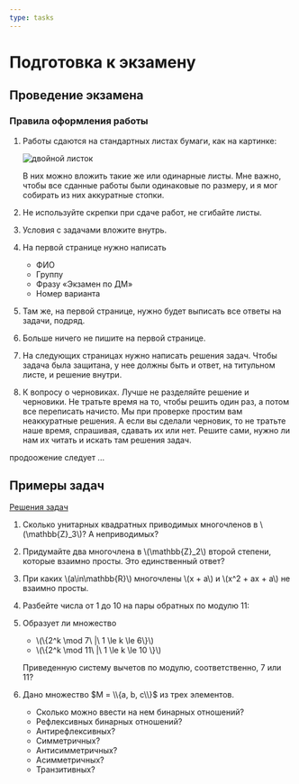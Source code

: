 ```yaml
---
type: tasks
---
```


# Подготовка к экзамену

## Проведение экзамена

### Правила оформления работы

1. Работы сдаются на стандартных листах бумаги, как на картинке:

    ![двойной листок](http://kakimenno.ru/uploads/posts/2011-12/1323023875_paper_popper_1.jpg)

    В них можно вложить такие же или одинарные листы. Мне важно, чтобы все сданные
    работы были одинаковые по размеру, и я мог собирать из них аккуратные стопки.
1. Не используйте скрепки при сдаче работ, не сгибайте листы.
1. Условия с задачами вложите внутрь.
1. На первой странице нужно написать
    * ФИО
    * Группу
    * Фразу «Экзамен по ДМ»
    * Номер варианта
1. Там же, на первой странице, нужно будет выписать все ответы на задачи, подряд.
1. Больше ничего не пишите на первой странице.
1. На следующих страницах нужно написать решения задач. Чтобы задача была
защитана, у нее должны быть и ответ, на титульном листе, и решение внутри.
1. К вопросу о черновиках. Лучше не разделяйте решение и черновики. Не тратьте
время на то, чтобы решить один раз, а потом все переписать начисто. Мы при проверке
простим вам неаккуратные решения. А если вы сделали черновик, то не тратьте наше
время, спрашивая, сдавать их или нет. Решите сами, нужно ли нам их читать и искать
там решения задач.

продоожение следует ...

## Примеры задач

[Решения задач](exam-solutions.md)

1. Сколько унитарных квадратных приводимых многочленов в
\\(\\mathbb{Z}_3\\)? А неприводимых?
1. Придумайте два многочлена в \\(\\mathbb{Z}_2\\) второй степени, которые
взаимно просты. Это единственный ответ?
1. При каких \\(a\\in\\mathbb{R}\\) многочлены \\(x + a\\) и \\(x^2 + ax + a\\)
не взаимно просты.
1. Разбейте числа от 1 до 10 на пары обратных по модулю 11:
1. Образует ли множество 
    * \\(\\{2^k \\mod 7\\ \|\\  1 \\le k \\le 6\\}\\)
    * \\(\\{2^k \\mod 11\\ \|\\  1 \\le k \\le 10 \\}\\)
    
    Приведенную систему вычетов по модулю, соответственно, 7 или 11?
1. Дано множество $M = \\{a, b, c\\}$ из трех элементов.
    * Сколько можно ввести на нем бинарных отношений?
    * Рефлексивных бинарных отношений?
    * Антирефлексивных?
    * Симметричных?
    * Антисимметричных?
    * Асимметричных?
    * Транзитивных?
 